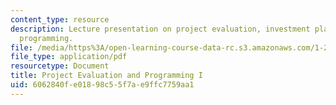 ```yaml
---
content_type: resource
description: Lecture presentation on project evaluation, investment planning, and
  programming.
file: /media/https%3A/open-learning-course-data-rc.s3.amazonaws.com/1-201j-transportation-systems-analysis-demand-and-economics-fall-2008/6062840fe01898c55f7ae9ffc7759aa1_1.201_f08_lecture22.pdf
file_type: application/pdf
resourcetype: Document
title: Project Evaluation and Programming I
uid: 6062840f-e018-98c5-5f7a-e9ffc7759aa1
---
```

